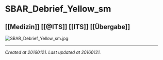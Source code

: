 # SBAR_Debrief_Yellow_sm
 [[Medizin]] [[@ITS]] [[ITS]] [[Übergabe]] 
---



![SBAR_Debrief_Yellow_sm.jpg](./resources/201601210959_SBAR_Debrief_Yellow_sm.resources/SBAR_Debrief_Yellow_sm.jpg)

---

_Created at 20160121._
_Last updated at 20160121._



